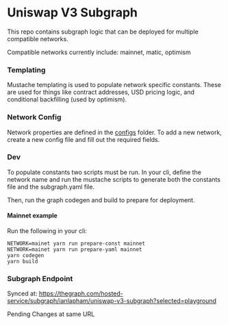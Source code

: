 # Uniswap V3 Subgraph

This repo contains subgraph logic that can be deployed for multiple compatible networks.

Compatible networks currently include: mainnet, matic, optimism

### Templating

Mustache templating is used to populate network specific constants. These are used for things like contract addresses, USD pricing logic, and conditional backfilling (used by optimism).

### Network Config

Network properties are defined in the [configs](src/networks/configs) folder. To add a new network, create a new config file and fill out the required fields.

### Dev

To populate constants two scripts must be run. In your cli, define the network name and run the mustache scripts to generate both the constants file and the subgraph.yaml file.

Then, run the graph codegen and build to prepare for deployment.

#### Mainnet example

Run the following in your cli:

```
NETWORK=mainet yarn run prepare-const mainnet
NETWORK=mainet yarn run prepare-yaml mainnet
yarn codegen
yarn build
```

### Subgraph Endpoint

Synced at: https://thegraph.com/hosted-service/subgraph/ianlapham/uniswap-v3-subgraph?selected=playground

Pending Changes at same URL
